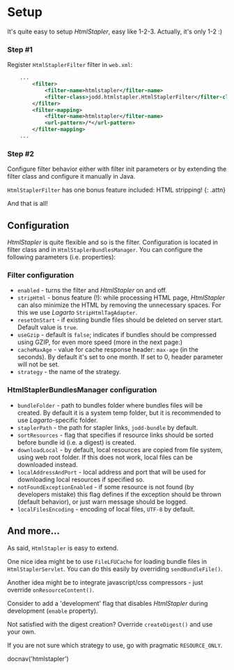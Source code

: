 # Setup

It's quite easy to setup *HtmlStapler*, easy like 1-2-3. Actually, it's only 1-2 :)

### Step #1

Register `HtmlStaplerFilter` filter in `web.xml`\:

~~~~~ xml
    ...
    	<filter>
    		<filter-name>htmlstapler</filter-name>
    		<filter-class>jodd.htmlstapler.HtmlStaplerFilter</filter-class>
    	</filter>
    	<filter-mapping>
    		<filter-name>htmlstapler</filter-name>
    		<url-pattern>/*</url-pattern>
    	</filter-mapping>
    ...
~~~~~

### Step #2

Configure filter behavior either with filter init parameters or by
extending the filter class and configure it manually in Java.

`HtmlStaplerFilter` has one bonus feature included: HTML stripping!
{: .attn}

And that is all!

## Configuration

*HtmlStapler* is quite flexible and so is the filter. Configuration is
located in filter class and in `HtmlStaplerBundlesManager`. You can
configure the following parameters (i.e. properties):

### Filter configuration

* `enabled` - turns the filter and *HtmlStapler* on and off.
* `stripHtml` - bonus feature (!): while processing HTML page,
  *HtmlStapler* can also minimize the HTML by removing the unnecessary
  spaces. For this we use *Lagarto* `StripHtmlTagAdapter`.
* `resetOnStart` - if existing bundle files should be deleted on server
  start. Default value is `true`.
* `useGzip` - default is `false`; indicates if bundles should be
  compressed using GZIP, for even more speed (more in the next page:)
* `cacheMaxAge` - value for cache response header: `max-age` (in the
  seconds). By default it's set to one month. If set to 0, header
  parameter will not be set.
* `strategy` - the name of the strategy.

### HtmlStaplerBundlesManager configuration

* `bundleFolder` - path to bundles folder where bundles files will be
  created. By default it is a system temp folder, but it is recommended
  to use *Lagarto*-specific folder.
* `staplerPath` - the path for stapler links, `jodd-bundle` by default.
* `sortResources` - flag that specifies if resource links should be
  sorted before bundle id (i.e. a digest) is created.
* `downloadLocal` - by default, local resources are copied from file
  system, using web root folder. If this does not work, local files can
  be downloaded instead.
* `localAddressAndPort` - local address and port that will be used for
  downloading local resources if specified so.
* `notFoundExceptionEnabled` - if some resource is not found (by
  developers mistake) this flag defines if the exception should be
  thrown (default behavior), or just warn message should be logged.
* `localFilesEncoding` - encoding of local files, `UTF-8` by default.

## And more...

As said, `HtmlStapler` is easy to extend.

One nice idea might be to use `FileLFUCache` for loading bundle files in
`HtmlStaplerServlet`. You can do this easily by overriding
`sendBundleFile()`.

Another idea might be to integrate javascript/css compressors - just
override `onResourceContent()`.

Consider to add a \'development\' flag that disables *HtmlStapler*
during development (`enable` property).

Not satisfied with the digest creation? Override `createDigest()` and
use your own.

If you are not sure which strategy to use, go with pragmatic
`RESOURCE_ONLY`.

<js>docnav('htmlstapler')</js>